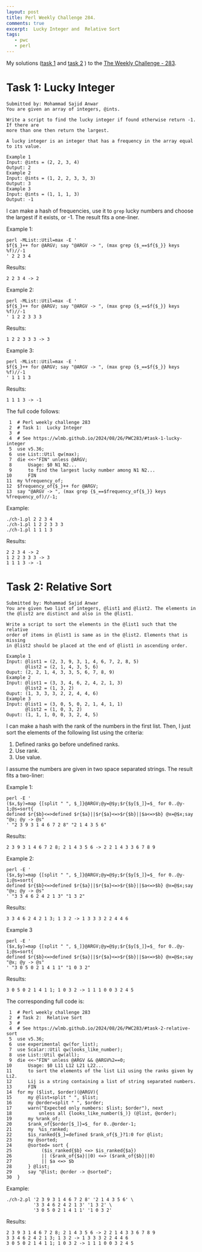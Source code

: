 ```yaml
---
layout: post
title: Perl Weekly Challenge 284.
comments: true
excerpt:  Lucky Integer and  Relative Sort
tags:
   - pwc
   - perl
---
```


My solutions
([task 1](https://github.com/wlmb/perlweeklychallenge-club/blob/master/challenge-283/wlmb/perl/ch-1.pl)
and
[task 2](https://github.com/wlmb/perlweeklychallenge-club/blob/master/challenge-283/wlmb/perl/ch-2.pl)
)
to the  [The Weekly Challenge - 283](https://theweeklychallenge.org/blog/perl-weekly-challenge-283).


# Task 1: Lucky Integer

    Submitted by: Mohammad Sajid Anwar
    You are given an array of integers, @ints.
    
    Write a script to find the lucky integer if found otherwise return -1. If there are
    more than one then return the largest.
    
    A lucky integer is an integer that has a frequency in the array equal to its value.
    
    Example 1
    Input: @ints = (2, 2, 3, 4)
    Output: 2
    Example 2
    Input: @ints = (1, 2, 2, 3, 3, 3)
    Output: 3
    Example 3
    Input: @ints = (1, 1, 1, 3)
    Output: -1

I can make a hash of frequencies, use it to `grep` lucky numbers and
choose the largest if it exists, or -1. The result fits a one-liner.

Example 1:

    perl -MList::Util=max -E '
    $f{$_}++ for @ARGV; say "@ARGV -> ", (max grep {$_==$f{$_}} keys %f)//-1
    ' 2 2 3 4

Results:

    2 2 3 4 -> 2

Example 2:

    perl -MList::Util=max -E '
    $f{$_}++ for @ARGV; say "@ARGV -> ", (max grep {$_==$f{$_}} keys %f)//-1
    ' 1 2 2 3 3 3

Results:

    1 2 2 3 3 3 -> 3

Example 3:

    perl -MList::Util=max -E '
    $f{$_}++ for @ARGV; say "@ARGV -> ", (max grep {$_==$f{$_}} keys %f)//-1
    ' 1 1 1 3

Results:

    1 1 1 3 -> -1

The full code follows:

     1  # Perl weekly challenge 283
     2  # Task 1:  Lucky Integer
     3  #
     4  # See https://wlmb.github.io/2024/08/26/PWC283/#task-1-lucky-integer
     5  use v5.36;
     6  use List::Util qw(max);
     7  die <<~"FIN" unless @ARGV;
     8      Usage: $0 N1 N2...
     9      to find the largest lucky number among N1 N2...
    10      FIN
    11  my %frequency_of;
    12  $frequency_of{$_}++ for @ARGV;
    13  say "@ARGV -> ", (max grep {$_==$frequency_of{$_}} keys %frequency_of)//-1;

Example:

    ./ch-1.pl 2 2 3 4
    ./ch-1.pl 1 2 2 3 3 3
    ./ch-1.pl 1 1 1 3

Results:

    2 2 3 4 -> 2
    1 2 2 3 3 3 -> 3
    1 1 1 3 -> -1


# Task 2: Relative Sort

    Submitted by: Mohammad Sajid Anwar
    You are given two list of integers, @list1 and @list2. The elements in
    the @list2 are distinct and also in the @list1.
    
    Write a script to sort the elements in the @list1 such that the relative
    order of items in @list1 is same as in the @list2. Elements that is missing
    in @list2 should be placed at the end of @list1 in ascending order.
    
    Example 1
    Input: @list1 = (2, 3, 9, 3, 1, 4, 6, 7, 2, 8, 5)
           @list2 = (2, 1, 4, 3, 5, 6)
    Ouput: (2, 2, 1, 4, 3, 3, 5, 6, 7, 8, 9)
    Example 2
    Input: @list1 = (3, 3, 4, 6, 2, 4, 2, 1, 3)
           @list2 = (1, 3, 2)
    Ouput: (1, 3, 3, 3, 2, 2, 4, 4, 6)
    Example 3
    Input: @list1 = (3, 0, 5, 0, 2, 1, 4, 1, 1)
           @list2 = (1, 0, 3, 2)
    Ouput: (1, 1, 1, 0, 0, 3, 2, 4, 5)

I can make a hash with the rank of the numbers in the first
list. Then, I just sort the elements of the following list using the
criteria:

1.  Defined ranks go before undefined ranks.
2.  Use rank.
3.  Use value.

I assume the numbers are given in two space separated strings. The
result fits a two-liner:

Example 1:

    perl -E '
    ($x,$y)=map {[split " ", $_]}@ARGV;@y=@$y;$r{$y[$_]}=$_ for 0..@y-1;@s=sort{
    defined $r{$b}<=>defined $r{$a}||$r{$a}<=>$r{$b}||$a<=>$b} @x=@$x;say "@x; @y -> @s"
    ' "2 3 9 3 1 4 6 7 2 8" "2 1 4 3 5 6"

Results:

    2 3 9 3 1 4 6 7 2 8; 2 1 4 3 5 6 -> 2 2 1 4 3 3 6 7 8 9

Example 2:

    perl -E '
    ($x,$y)=map {[split " ", $_]}@ARGV;@y=@$y;$r{$y[$_]}=$_ for 0..@y-1;@s=sort{
    defined $r{$b}<=>defined $r{$a}||$r{$a}<=>$r{$b}||$a<=>$b} @x=@$x;say "@x; @y -> @s"
    ' "3 3 4 6 2 4 2 1 3" "1 3 2"

Results:

    3 3 4 6 2 4 2 1 3; 1 3 2 -> 1 3 3 3 2 2 4 4 6

Example 3

    perl -E '
    ($x,$y)=map {[split " ", $_]}@ARGV;@y=@$y;$r{$y[$_]}=$_ for 0..@y-1;@s=sort{
    defined $r{$b}<=>defined $r{$a}||$r{$a}<=>$r{$b}||$a<=>$b} @x=@$x;say "@x; @y -> @s"
    ' "3 0 5 0 2 1 4 1 1" "1 0 3 2"

Results:

    3 0 5 0 2 1 4 1 1; 1 0 3 2 -> 1 1 1 0 0 3 2 4 5

The corresponding full code is:

     1  # Perl weekly challenge 283
     2  # Task 2:  Relative Sort
     3  #
     4  # See https://wlmb.github.io/2024/08/26/PWC283/#task-2-relative-sort
     5  use v5.36;
     6  use experimental qw(for_list);
     7  use Scalar::Util qw(looks_like_number);
     8  use List::Util qw(all);
     9  die <<~"FIN" unless @ARGV && @ARGV%2==0;
    10      Usage: $0 L11 L12 L21 L22...
    11      to sort the elements of the list Li1 using the ranks given by Li2.
    12      Lij is a string containing a list of string separated numbers.
    13      FIN
    14  for my ($list, $order)(@ARGV){
    15      my @list=split " ", $list;
    16      my @order=split " ", $order;
    17      warn("Expected only numbers: $list; $order"), next
    18          unless all {looks_like_number($_)} (@list, @order);
    19      my %rank_of;
    20      $rank_of{$order[$_]}=$_ for 0..@order-1;
    21      my  %is_ranked;
    22      $is_ranked{$_}=defined $rank_of{$_}?1:0 for @list;
    23      my @sorted;
    24      @sorted= sort {
    25           ($is_ranked{$b} <=> $is_ranked{$a})
    26           || ($rank_of{$a}||0) <=> ($rank_of{$b}||0)
    27           || $a <=> $b
    28      } @list;
    29      say "@list; @order -> @sorted";
    30  }

Example:

    ./ch-2.pl '2 3 9 3 1 4 6 7 2 8' '2 1 4 3 5 6' \
              '3 3 4 6 2 4 2 1 3' '1 3 2' \
              '3 0 5 0 2 1 4 1 1' '1 0 3 2'

Results:

    2 3 9 3 1 4 6 7 2 8; 2 1 4 3 5 6 -> 2 2 1 4 3 3 6 7 8 9
    3 3 4 6 2 4 2 1 3; 1 3 2 -> 1 3 3 3 2 2 4 4 6
    3 0 5 0 2 1 4 1 1; 1 0 3 2 -> 1 1 1 0 0 3 2 4 5

